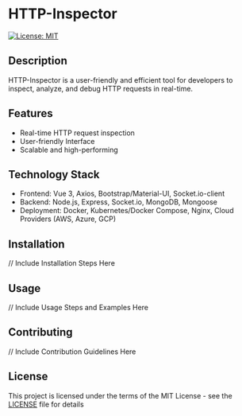 # HTTP-Inspector

[![License: MIT](https://img.shields.io/badge/License-MIT-yellow.svg)](https://opensource.org/licenses/MIT)

## Description

HTTP-Inspector is a user-friendly and efficient tool for developers to inspect, analyze, and debug HTTP requests in real-time.

## Features

- Real-time HTTP request inspection
- User-friendly Interface
- Scalable and high-performing

## Technology Stack

- Frontend: Vue 3, Axios, Bootstrap/Material-UI, Socket.io-client
- Backend: Node.js, Express, Socket.io, MongoDB, Mongoose
- Deployment: Docker, Kubernetes/Docker Compose, Nginx, Cloud Providers (AWS, Azure, GCP)

## Installation

// Include Installation Steps Here

## Usage

// Include Usage Steps and Examples Here

## Contributing

// Include Contribution Guidelines Here

## License

This project is licensed under the terms of the MIT License - see the [LICENSE](LICENSE) file for details
